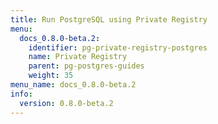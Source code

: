 ```yaml
---
title: Run PostgreSQL using Private Registry
menu:
  docs_0.8.0-beta.2:
    identifier: pg-private-registry-postgres
    name: Private Registry
    parent: pg-postgres-guides
    weight: 35
menu_name: docs_0.8.0-beta.2
info:
  version: 0.8.0-beta.2
---
```



